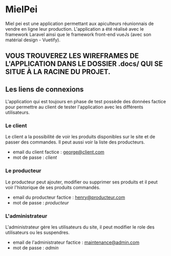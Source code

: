# MielPei

Miel pei est une application permettant aux apiculteurs réunionnais de vendre en ligne leur production. L'application a été réalisé avec le framework Laravel ainsi que le framework front-end vueJs (avec son matérial design - Vuetify).

## VOUS TROUVEREZ LES WIREFRAMES DE L'APPLICATION DANS LE DOSSIER .docs/ QUI SE SITUE À LA RACINE DU PROJET.

## Les liens de connexions 

L'application qui est toujours en phase de test possède des données factice pour permettre au client de tester l'application avec les différents utilisateurs.

### Le client

Le client a la possibilité de voir les produits disponibles sur le site et de passer des commandes. Il peut aussi voir la liste des producteurs.

- email du client factice : george@client.com
- mot de passe : *client* 

### Le producteur

Le producteur peut ajouter, modifier ou supprimer ses produits et il peut voir l'historique de ses produits commandés.

- email du producteur factice : henry@producteur.com
- mot de passe : *producteur*

### L'administrateur

L'administrateur gère les utilisateurs du site, il peut modifier le role des utilisateurs ou les suspendres.

- email de l'administrateur factice : maintenance@admin.com
- mot de passe : *admin*
